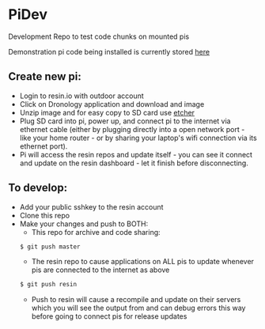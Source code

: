 # PiDev
Development Repo to test code chunks on mounted pis

Demonstration pi code being installed is currently stored [here](https://github.com/dronology-outdoor/PiDronology.git)

## Create new pi:
* Login to resin.io with outdoor account
* Click on Dronology application and download and image
* Unzip image and for easy copy to SD card use [etcher](https://etcher.io/)
* Plug SD card into pi, power up, and connect pi to the internet via ethernet cable (either by plugging directly into a open network port - like your home router - or by sharing your laptop's wifi connection via its ethernet port).
* Pi will access the resin repos and update itself - you can see it connect and update on the resin dashboard - let it finish before disconnecting.

## To develop:
* Add your public sshkey to the resin account
* Clone this repo
* Make your changes and push to BOTH:
  - This repo for archive and code sharing: 
  ```bash
  $ git push master
  ```
  - The resin repo to cause applications on ALL pis to update whenever pis are connected to the internet as above
  ```bash
  $ git push resin
  ```
  - Push to resin will cause a recompile and update on their servers which you will see the output from and can debug errors this way before going to connect pis for release updates
  
  

